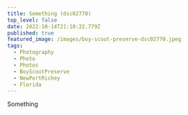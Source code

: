```yaml
---
title: Something (dsc02770)
top_level: false
date: 2022-10-14T21:10:22.779Z
published: true
featured_image: /images/boy-scout-preserve-dsc02770.jpeg
tags:
  - Photography
  - Photo
  - Photos
  - BoyScoutPreserve
  - NewPortRichey
  - Florida
---
```

Something